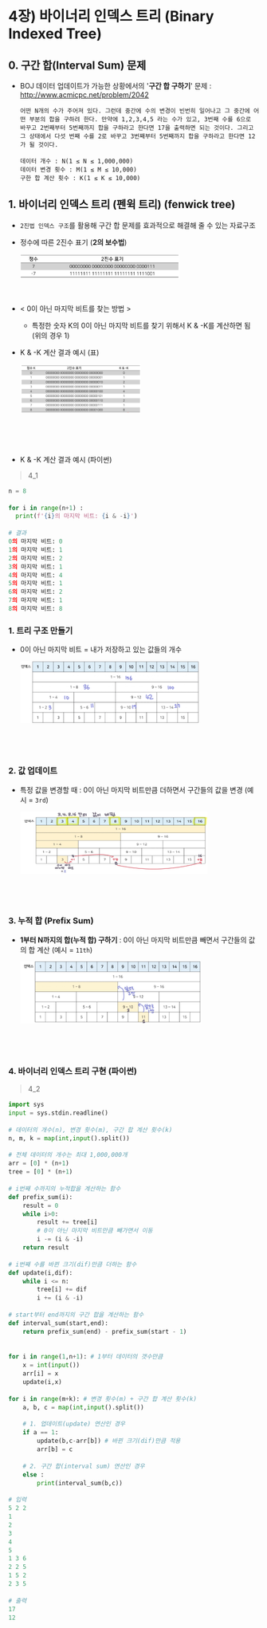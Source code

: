 # 4장) 바이너리 인덱스 트리 (Binary Indexed Tree)

## 0. 구간 합(Interval Sum) 문제

- BOJ 데이터 업데이트가 가능한 상황에서의  '**구간 합 구하기**' 문제 : http://www.acmicpc.net/problem/2042

  ```
  어떤 N개의 수가 주어져 있다. 그런데 중간에 수의 변경이 빈번히 일어나고 그 중간에 어떤 부분의 합을 구하려 한다. 만약에 1,2,3,4,5 라는 수가 있고, 3번째 수를 6으로 바꾸고 2번째부터 5번째까지 합을 구하라고 한다면 17을 출력하면 되는 것이다. 그리고 그 상태에서 다섯 번째 수를 2로 바꾸고 3번째부터 5번째까지 합을 구하라고 한다면 12가 될 것이다.
  
  데이터 개수 : N(1 ≤ N ≤ 1,000,000)
  데이터 변경 횟수 : M(1 ≤ M ≤ 10,000)
  구한 합 계산 횟수 : K(1 ≤ K ≤ 10,000)
  ```

  

## 1. 바이너리 인덱스 트리 (펜윅 트리) (fenwick tree)

- `2진법 인덱스 구조`를 활용해 구간 합 문제를 효과적으로 해결해 줄 수 있는 자료구조
- 정수에 따른 2진수 표기 (**2의 보수법**)

  <img src="./assets/Algorithm_4.assets/image-20220109220515520.png" alt="image-20220109220515520" style="zoom:50%;" height='100px' align='left'/>
<br><br><br><br><br>

- < 0이 아닌 마지막 비트를 찾는 방법 >
  - 특정한 숫자 K의 0이 아닌 마지막 비트를 찾기 위해서 K & -K를 계산하면 됨 (위의 경우 1)

- K & -K 계산 결과 예시 (표)

  <img src="./assets/Algorithm_4.assets/image-20220109220952193.png" alt="image-20220109220952193" style="zoom:50%;" height='200px' align = 'left' />
<br><br><br><br><br><br>

<br><br><br>
- K & -K 계산 결과 예시 (파이썬)

> 4_1

```python
n = 8 

for i in range(n+1) :
  print(f'{i}의 마지막 비트: {i & -i}')
  
# 결과
0의 마지막 비트: 0
1의 마지막 비트: 1
2의 마지막 비트: 2
3의 마지막 비트: 1
4의 마지막 비트: 4
5의 마지막 비트: 1
6의 마지막 비트: 2
7의 마지막 비트: 1
8의 마지막 비트: 8
```



### 1. 트리 구조 만들기

- 0이 아닌 마지막 비트 = 내가 저장하고 있는 값들의 개수

  <img src="./assets/Algorithm_4.assets/image-20220110132648190.png" alt="image-20220110132648190" style="zoom:50%;" height='250px' align='left' />
<br><br><br><br><br><br>

<br><br><br><br>
### 2. 값 업데이트

- 특정 값을 변경할 때 : 0이 아닌 마지막 비트만큼 더하면서 구간들의 값을 변경 (예시 = `3rd`)

  <img src="./assets/Algorithm_4.assets/image-20220109222858969.png" alt="image-20220109222858969" style="zoom:50%;" width='750px' height='250px' align='left' />
<br><br><br><br><br><br>

<br><br><br><br>
### 3. 누적 합 (Prefix Sum)

- **1부터 N까지의 합(누적 합) 구하기** : 0이 아닌 마지막 비트만큼 빼면서 구간들의 값의 합 계산 (예시 = `11th`)

  <img src="./assets/Algorithm_4.assets/image-20220109223330523.png" alt="image-20220109223330523" style="zoom:50%;" height='250px' align='left' />
<br><br><br><br><br><br>

<br><br><br><br>
### 4. 바이너리 인덱스 트리 구현 (파이썬)

> 4_2

```python
import sys
input = sys.stdin.readline()

# 데이터의 개수(n), 변경 횟수(m), 구간 합 계산 횟수(k)
n, m, k = map(int,input().split())

# 전체 데이터의 개수는 최대 1,000,000개
arr = [0] * (n+1)
tree = [0] * (n+1)

# i번째 수까지의 누적합을 계산하는 함수
def prefix_sum(i):
    result = 0
    while i>0:
        result += tree[i]
        # 0이 아닌 마지막 비트만큼 빼가면서 이동
        i -= (i & -i)
    return result

# i번째 수를 바뀐 크기(dif)만큼 더하는 함수
def update(i,dif):
    while i <= n:
        tree[i] += dif
        i += (i & -i)

# start부터 end까지의 구간 합을 계산하는 함수
def interval_sum(start,end):
    return prefix_sum(end) - prefix_sum(start - 1)


for i in range(1,n+1): # 1부터 데이터의 갯수만큼
    x = int(input())
    arr[i] = x
    update(i,x)

for i in range(m+k): # 변경 횟수(m) + 구간 합 계산 횟수(k)
    a, b, c = map(int,input().split())

    # 1. 업데이트(update) 연산인 경우
    if a == 1:
        update(b,c-arr[b]) # 바뀐 크기(dif)만큼 적용
        arr[b] = c

    # 2. 구간 합(interval sum) 연산인 경우
    else :
        print(interval_sum(b,c))
        
# 입력
5 2 2
1
2
3
4
5
1 3 6
2 2 5
1 5 2
2 3 5

# 출력
17
12
```